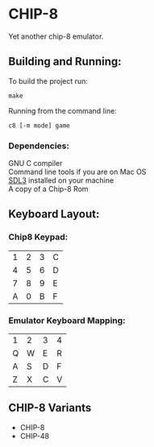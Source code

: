 # CHIP-8

Yet another chip-8 emulator.

## Building and Running:

To build the project run:
```
make
```

Running from the command line:
```
c8 [-m mode] game
```

### Dependencies:
GNU C compiler<br>
Command line tools if you are on Mac OS<br>
[SDL3](https://wiki.libsdl.org/SDL3/FrontPage) installed on your machine<br>
A copy of a Chip-8 Rom

## Keyboard Layout:

### Chip8 Keypad:
|   |   |   |   |
|---|---|---|---|
| 1 | 2 | 3 | C |
| 4 | 5 | 6 | D |
| 7 | 8 | 9 | E |
| A | 0 | B | F |

### Emulator Keyboard Mapping:
|   |   |   |   |
|---|---|---|---|
| 1 | 2 | 3 | 4 |
| Q | W | E | R |
| A | S | D | F |
| Z | X | C | V |

## CHIP-8 Variants

- CHIP-8
- CHIP-48
